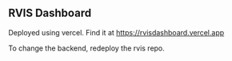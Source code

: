 ## RVIS Dashboard

Deployed using vercel. Find it at https://rvisdashboard.vercel.app

To change the backend, redeploy the rvis repo.
